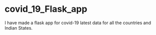 # covid_19_Flask_app
I have made a flask app for covid-19 latest data for all the countries and Indian States.

